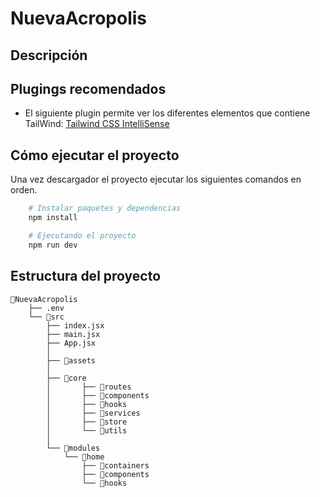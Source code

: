 # NuevaAcropolis

## Descripción

## Plugings recomendados
- El siguiente plugin permite ver los diferentes elementos que contiene TailWind:
[Tailwind CSS IntelliSense](https://marketplace.visualstudio.com/items?itemName=bradlc.vscode-tailwindcss)




## Cómo ejecutar el proyecto 

Una vez descargador el proyecto ejecutar los siguientes comandos en orden.

```bash
    # Instalar paquetes y dependencias
    npm install

    # Ejecutando el proyecto
    npm run dev
```


## Estructura del proyecto


```text
📁NuevaAcropolis
    ├── .env
    └── 📁src
        ├── index.jsx
        ├── main.jsx
        ├── App.jsx
        │
        ├── 📁assets
        │
        ├── 📁core
        │       ├── 📁routes
        │       ├── 📁components
        │       ├── 📁hooks
        │       ├── 📁services
        │       ├── 📁store
        │       └── 📁utils
        │
        └── 📁modules
            └── 📁home
                ├── 📁containers
                ├── 📁components
                └── 📁hooks
```